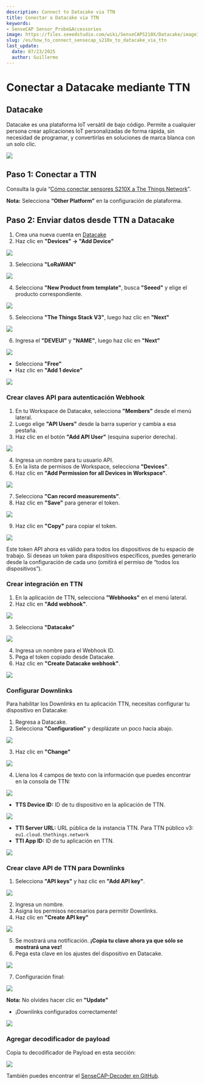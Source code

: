 ```yaml
---
description: Connect to Datacake via TTN
title: Conectar a Datacake via TTN
keywords:
- SenseCAP Sensor_Probe&Accessories
image: https://files.seeedstudio.com/wiki/SenseCAPS210X/Datacake/image1.webp
slug: /es/how_to_connect_sensecap_s210x_to_datacake_via_ttn
last_update:
  date: 07/23/2025
  author: Guillermo
---
```


# Conectar a Datacake mediante TTN

## Datacake
Datacake es una plataforma IoT versátil de bajo código. Permite a cualquier persona crear aplicaciones IoT personalizadas de forma rápida, sin necesidad de programar, y convertirlas en soluciones de marca blanca con un solo clic.

![](https://files.seeedstudio.com/wiki/SenseCAPS210X/Datacake/image1.webp)

## Paso 1: Conectar a TTN
Consulta la guía “[Cómo conectar sensores S210X a The Things Network](https://files.seeedstudio.com/products/SenseCAP/S210X/How%20to%20Connect%20SenseCAP%20S210X%20to%20The%20Things%20Network.pdf)”.

**Nota:** Selecciona **“Other Platform”** en la configuración de plataforma. 

## Paso 2: Enviar datos desde TTN a Datacake

1. Crea una nueva cuenta en [Datacake](https://datacake.co/)  
2. Haz clic en **"Devices" -> "Add Device"**

![](https://files.seeedstudio.com/wiki/SenseCAPS210X/Datacake/image2.png)

3. Selecciona **"LoRaWAN"**

![](https://files.seeedstudio.com/wiki/SenseCAPS210X/Datacake/image3.png)

4. Selecciona **"New Product from template"**, busca **"Seeed"** y elige el producto correspondiente.

![](https://files.seeedstudio.com/wiki/SenseCAPS210X/Datacake/image4.png)

5. Selecciona **"The Things Stack V3"**, luego haz clic en **"Next"**

![](https://files.seeedstudio.com/wiki/SenseCAPS210X/Datacake/image5.png)

6. Ingresa el **"DEVEUI"** y **"NAME"**, luego haz clic en **"Next"**

![](https://files.seeedstudio.com/wiki/SenseCAPS210X/Datacake/image6.png)

- Selecciona **"Free"**  
- Haz clic en **"Add 1 device"**

![](https://files.seeedstudio.com/wiki/SenseCAPS210X/Datacake/image7.png)

### Crear claves API para autenticación Webhook

1. En tu Workspace de Datacake, selecciona **"Members"** desde el menú lateral.  
2. Luego elige **"API Users"** desde la barra superior y cambia a esa pestaña.  
3. Haz clic en el botón **"Add API User"** (esquina superior derecha).

![](https://files.seeedstudio.com/wiki/SenseCAPS210X/Datacake/image8.png)

4. Ingresa un nombre para tu usuario API.  
5. En la lista de permisos de Workspace, selecciona **"Devices"**.  
6. Haz clic en **"Add Permission for all Devices in Workspace"**.

![](https://files.seeedstudio.com/wiki/SenseCAPS210X/Datacake/image9.png)

7. Selecciona **"Can record measurements"**.  
8. Haz clic en **"Save"** para generar el token.

![](https://files.seeedstudio.com/wiki/SenseCAPS210X/Datacake/image10.png)

9. Haz clic en **"Copy"** para copiar el token.

![](https://files.seeedstudio.com/wiki/SenseCAPS210X/Datacake/image11.png)

Este token API ahora es válido para todos los dispositivos de tu espacio de trabajo. Si deseas un token para dispositivos específicos, puedes generarlo desde la configuración de cada uno (omitirá el permiso de “todos los dispositivos”).

### Crear integración en TTN

1. En la aplicación de TTN, selecciona **"Webhooks"** en el menú lateral.  
2. Haz clic en **"Add webhook"**.

![](https://files.seeedstudio.com/wiki/SenseCAPS210X/Datacake/image12.png)

3. Selecciona **"Datacake"**

![](https://files.seeedstudio.com/wiki/SenseCAPS210X/Datacake/image13.png)

4. Ingresa un nombre para el Webhook ID.  
5. Pega el token copiado desde Datacake.  
6. Haz clic en **"Create Datacake webhook"**.

![](https://files.seeedstudio.com/wiki/SenseCAPS210X/Datacake/image14.png)

### Configurar Downlinks

Para habilitar los Downlinks en tu aplicación TTN, necesitas configurar tu dispositivo en Datacake:

1. Regresa a Datacake.  
2. Selecciona **"Configuration"** y desplázate un poco hacia abajo.

![](https://files.seeedstudio.com/wiki/SenseCAPS210X/Datacake/image15.png)

3. Haz clic en **"Change"**

![](https://files.seeedstudio.com/wiki/SenseCAPS210X/Datacake/image16.png)

4. Llena los 4 campos de texto con la información que puedes encontrar en la consola de TTN:

![](https://files.seeedstudio.com/wiki/SenseCAPS210X/Datacake/image17.png)

- **TTS Device ID:** ID de tu dispositivo en la aplicación de TTN.

![](https://files.seeedstudio.com/wiki/SenseCAPS210X/Datacake/image18.png)

- **TTI Server URL:** URL pública de la instancia TTN. Para TTN público v3: `eu1.cloud.thethings.network`
- **TTI App ID:** ID de tu aplicación en TTN.

![](https://files.seeedstudio.com/wiki/SenseCAPS210X/Datacake/image19.png)

### Crear clave API de TTN para Downlinks

1. Selecciona **"API keys"** y haz clic en **"Add API key"**.

![](https://files.seeedstudio.com/wiki/SenseCAPS210X/Datacake/image20.png)

2. Ingresa un nombre.  
3. Asigna los permisos necesarios para permitir Downlinks.  
4. Haz clic en **"Create API key"**

![](https://files.seeedstudio.com/wiki/SenseCAPS210X/Datacake/image21.png)

5. Se mostrará una notificación. **¡Copia tu clave ahora ya que sólo se mostrará una vez!**  
6. Pega esta clave en los ajustes del dispositivo en Datacake.

![](https://files.seeedstudio.com/wiki/SenseCAPS210X/Datacake/image22.png)

7. Configuración final:

![](https://files.seeedstudio.com/wiki/SenseCAPS210X/Datacake/image23.png)

**Nota:** No olvides hacer clic en **"Update"**

- ¡Downlinks configurados correctamente!

![](https://files.seeedstudio.com/wiki/SenseCAPS210X/Datacake/image24.png)

### Agregar decodificador de payload

Copia tu decodificador de Payload en esta sección:

![](https://files.seeedstudio.com/wiki/SenseCAPS210X/Datacake/image25.png)

También puedes encontrar el [SenseCAP-Decoder en GitHub](https://github.com/Seeed-Solution/SenseCAP-Decoder/tree/main).
